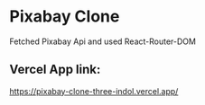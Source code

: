 # Pixabay Clone
Fetched Pixabay Api and used React-Router-DOM

## Vercel App link:
https://pixabay-clone-three-indol.vercel.app/